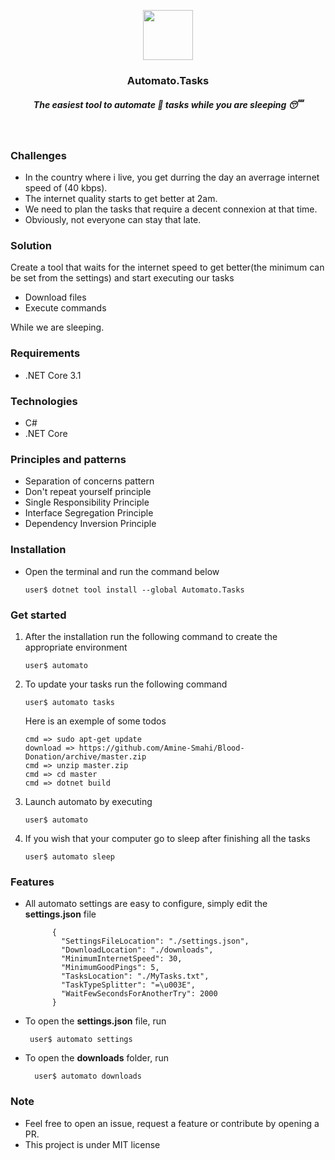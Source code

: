 <p align="center">
      <img src="https://api.nuget.org/v3-flatcontainer/automato.tasks/1.0.0/icon" height="80"/>
</p>
<h3 align="center">Automato.Tasks</h3>
<h5 align="center">The easiest tool to automate 🤖 tasks while you are sleeping 😴</h5>
<br/>

### Challenges
* In the country where i live, you get durring the day an averrage internet speed of (40 kbps).
* The internet quality starts to get better at 2am.
* We need to plan the tasks that require a decent connexion at that time.
* Obviously, not everyone can stay that late.
### Solution
Create a tool that waits for the internet speed to get better(the minimum can be set from the settings) and start executing our tasks
- Download files 
- Execute commands

While we are sleeping.
### Requirements 
* .NET Core 3.1
### Technologies
* C#
* .NET Core
### Principles and patterns
* Separation of concerns pattern
* Don't repeat yourself principle
* Single Responsibility Principle
* Interface Segregation Principle
* Dependency Inversion Principle

### Installation
* Open the terminal and run the command below
  
      user$ dotnet tool install --global Automato.Tasks
      
### Get started
1) After the installation run the following command to create the appropriate environment

       user$ automato
2) To update your tasks run the following command

       user$ automato tasks
      Here is an exemple of some todos
      
       cmd => sudo apt-get update
       download => https://github.com/Amine-Smahi/Blood-Donation/archive/master.zip
       cmd => unzip master.zip
       cmd => cd master
       cmd => dotnet build

3) Launch automato by executing

       user$ automato
4) If you wish that your computer go to sleep after finishing all the tasks

       user$ automato sleep

### Features
- All automato settings are easy to configure, simply edit the <b>settings.json</b> file

            {
              "SettingsFileLocation": "./settings.json",
              "DownloadLocation": "./downloads",
              "MinimumInternetSpeed": 30,
              "MinimumGoodPings": 5,
              "TasksLocation": "./MyTasks.txt",
              "TaskTypeSplitter": "=\u003E",
              "WaitFewSecondsForAnotherTry": 2000
            }
- To open the <b>settings.json</b> file, run

       user$ automato settings
- To open the <b>downloads</b> folder, run

        user$ automato downloads

### Note
* Feel free to open an issue, request a feature or contribute by opening a PR.
* This project is under MIT license
